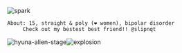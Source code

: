 
![spark](https://github.com/user-attachments/assets/81aac855-a3c5-4610-8199-6eae9d221643)


    About: 15, straight & poly (❤ women), bipolar disorder
         Check out my bestest best friend!! @slipnqt

![hyuna-alien-stage](https://github.com/user-attachments/assets/20b9b871-64d7-4d07-8d0e-ddca4eadec08)![explosion](https://github.com/user-attachments/assets/485db2d1-9bbd-4e2a-9e65-e13b4a5ffb44)


<!---
grungedart/grungedart is a ✨ special ✨ repository because its `README.md` (this file) appears on your GitHub profile.
You can click the Preview link to take a look at your changes.
--->
